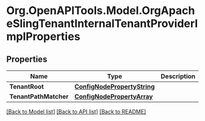 # Org.OpenAPITools.Model.OrgApacheSlingTenantInternalTenantProviderImplProperties
## Properties

Name | Type | Description | Notes
------------ | ------------- | ------------- | -------------
**TenantRoot** | [**ConfigNodePropertyString**](ConfigNodePropertyString.md) |  | [optional] 
**TenantPathMatcher** | [**ConfigNodePropertyArray**](ConfigNodePropertyArray.md) |  | [optional] 

[[Back to Model list]](../README.md#documentation-for-models) [[Back to API list]](../README.md#documentation-for-api-endpoints) [[Back to README]](../README.md)

